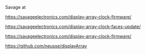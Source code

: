 Savage at

https://savageelectronics.com/display-array-clock-firmware/

https://savageelectronics.com/display-array-clock-faces-update/

https://savageelectronics.com/display-array-clock-firmware/

https://github.com/neusse/displayArray
